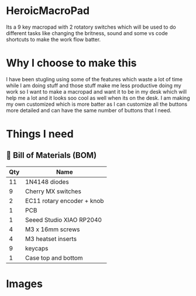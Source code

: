 # HeroicMacroPad
Its a 9 key macropad with 2 rotatory switches which will be used to do different tasks like changing the britness, sound and some vs code shortcuts to make the work flow batter.


# Why I choose to make this 
I have been stugling using some of the features which waste a lot of time while I am doing stuff and those stuff make me less productive doing my work so I want to make a macropad and want it to be in my desk which will help me a lot and it looks soo cool as well when its on the desk. I am making my own customized which is more batter as I can customize all the buttons more detailed and can have the same number of buttons that I need.


# Things I need

## 🧾 Bill of Materials (BOM)

| Qty | Name                          |
|-----|-------------------------------|
| 11  | 1N4148 diodes                 |
| 9   | Cherry MX switches            |
| 2   | EC11 rotary encoder + knob    |
| 1   | PCB                           |
| 1   | Seeed Studio XIAO RP2040      |
| 4   | M3 x 16mm screws              |
| 4   | M3 heatset inserts            |
| 9   | keycaps                       |
| 1   | Case top and bottom           |



# Images




